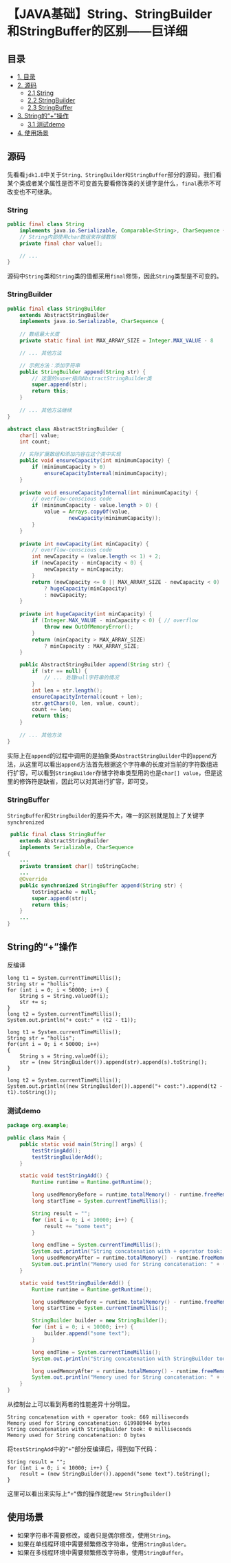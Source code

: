 # 【JAVA基础】String、StringBuilder和StringBuffer的区别——巨详细

## 目录
- [1. 目录](#目录)
- [2. 源码](#源码)
    - [2.1 String](#string)
    - [2.2 StringBuilder](#stringbuilder)
    - [2.3 StringBuffer](#stringbuffer)
- [3. String的“+”操作](#string的操作)
    - [3.1 测试demo](#测试demo)
- [4. 使用场景](#使用场景)



## 源码

先看看`jdk1.8`中关于`String、StringBuilder和StringBuffer`部分的源码，我们看某个类或者某个属性是否不可变首先要看修饰类的关键字是什么，`final`表示不可改变也不可继承。

### String

```java
public final class String
    implements java.io.Serializable, Comparable<String>, CharSequence {
    // String内部使用char数组来存储数据
    private final char value[];

    // ...
}
```

源码中`String`类和`String`类的值都采用`final`修饰，因此`String`类型是不可变的。

### StringBuilder

```java
public final class StringBuilder
    extends AbstractStringBuilder
    implements java.io.Serializable, CharSequence {
    
    // 数组最大长度
    private static final int MAX_ARRAY_SIZE = Integer.MAX_VALUE - 8

    // ... 其他方法

    // 示例方法：添加字符串
    public StringBuilder append(String str) {
        // 这里的super指向AbstractStringBuilder类
        super.append(str);
        return this;
    }
    
    // ... 其他方法继续
}

abstract class AbstractStringBuilder {
    char[] value;
    int count;

    // 实际扩展数组和添加内容在这个类中实现
    public void ensureCapacity(int minimumCapacity) {
        if (minimumCapacity > 0)
            ensureCapacityInternal(minimumCapacity);
    }
    
    private void ensureCapacityInternal(int minimumCapacity) {
        // overflow-conscious code
        if (minimumCapacity - value.length > 0) {
            value = Arrays.copyOf(value,
                    newCapacity(minimumCapacity));
        }
    }
    
    private int newCapacity(int minCapacity) {
        // overflow-conscious code
        int newCapacity = (value.length << 1) + 2;
        if (newCapacity - minCapacity < 0) {
            newCapacity = minCapacity;
        }
        return (newCapacity <= 0 || MAX_ARRAY_SIZE - newCapacity < 0)
            ? hugeCapacity(minCapacity)
            : newCapacity;
    }
    
    private int hugeCapacity(int minCapacity) {
        if (Integer.MAX_VALUE - minCapacity < 0) { // overflow
            throw new OutOfMemoryError();
        }
        return (minCapacity > MAX_ARRAY_SIZE)
            ? minCapacity : MAX_ARRAY_SIZE;
    }

    public AbstractStringBuilder append(String str) {
        if (str == null) {
            // ... 处理null字符串的情况
        }
        int len = str.length();
        ensureCapacityInternal(count + len);
        str.getChars(0, len, value, count);
        count += len;
        return this;
    }
    
    // ... 其他方法
}
```

实际上在`append`的过程中调用的是抽象类`AbstractStringBuilder`中的`append`方法，从这里可以看出`append`方法首先根据这个字符串的长度对当前的字符数组进行扩容，可以看到`StringBuilder`存储字符串类型用的也是`char[] value`，但是这里的修饰符是缺省，因此可以对其进行扩容，即可变。

### StringBuffer

`StringBuffer`和`StringBuilder`的差异不大，唯一的区别就是加上了关键字`synchronized`

```java
 public final class StringBuffer
    extends AbstractStringBuilder
    implements Serializable, CharSequence
{
    ...
    private transient char[] toStringCache;
    ...
    @Override
    public synchronized StringBuffer append(String str) {
        toStringCache = null;
        super.append(str);
        return this;
    }
    ...
}
```

## String的“+”操作

反编译

```
long t1 = System.currentTimeMillis();
String str = "hollis";
for (int i = 0; i < 50000; i++) {
    String s = String.valueOf(i);
    str += s;
}
long t2 = System.currentTimeMillis();
System.out.println("+ cost:" + (t2 - t1));
```

```
long t1 = System.currentTimeMillis();
String str = "hollis";
for(int i = 0; i < 50000; i++)
{
    String s = String.valueOf(i);
    str = (new StringBuilder()).append(str).append(s).toString();
}

long t2 = System.currentTimeMillis();
System.out.println((new StringBuilder()).append("+ cost:").append(t2 - t1).toString());
```

### 测试demo

```java
package org.example;

public class Main {
    public static void main(String[] args) {
        testStringAdd();
        testStringBuilderAdd();
    }

    static void testStringAdd() {
        Runtime runtime = Runtime.getRuntime();

        long usedMemoryBefore = runtime.totalMemory() - runtime.freeMemory();
        long startTime = System.currentTimeMillis();

        String result = "";
        for (int i = 0; i < 10000; i++) {
            result += "some text";
        }

        long endTime = System.currentTimeMillis();
        System.out.println("String concatenation with + operator took: " + (endTime - startTime) + " milliseconds");
        long usedMemoryAfter = runtime.totalMemory() - runtime.freeMemory();
        System.out.println("Memory used for String concatenation: " + (usedMemoryAfter - usedMemoryBefore) + " bytes");
    }

    static void testStringBuilderAdd() {
        Runtime runtime = Runtime.getRuntime();

        long usedMemoryBefore = runtime.totalMemory() - runtime.freeMemory();
        long startTime = System.currentTimeMillis();

        StringBuilder builder = new StringBuilder();
        for (int i = 0; i < 10000; i++) {
            builder.append("some text");
        }

        long endTime = System.currentTimeMillis();
        System.out.println("String concatenation with StringBuilder took: " + (endTime - startTime) + " milliseconds");

        long usedMemoryAfter = runtime.totalMemory() - runtime.freeMemory();
        System.out.println("Memory used for String concatenation: " + (usedMemoryAfter - usedMemoryBefore) + " bytes");
    }
}
```

从控制台上可以看到两者的性能差异十分明显。

```
String concatenation with + operator took: 669 milliseconds
Memory used for String concatenation: 619980944 bytes
String concatenation with StringBuilder took: 0 milliseconds
Memory used for String concatenation: 0 bytes
```

将`testStringAdd`中的`“+”`部分反编译后，得到如下代码：

```
String result = "";
for (int i = 0; i < 10000; i++) {
    result = (new StringBuilder()).append("some text").toString();
}
```

这里可以看出来实际上`“+”`做的操作就是`new StringBuilder()`

## 使用场景

- 如果字符串不需要修改，或者只是偶尔修改，使用`String`。
- 如果在单线程环境中需要频繁修改字符串，使用`StringBuilder`。
- 如果在多线程环境中需要频繁修改字符串，使用`StringBuffer`。
